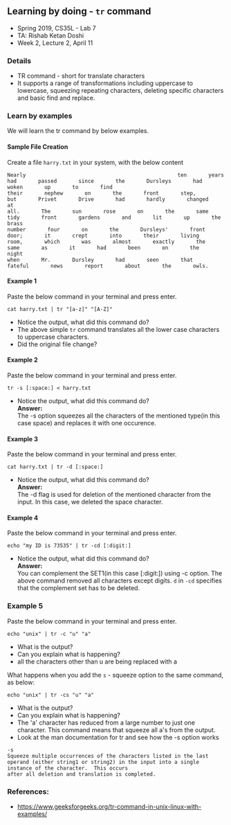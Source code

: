## Learning by doing - `tr` command
* Spring 2019, CS35L - Lab 7
* TA: Rishab Ketan Doshi
* Week 2, Lecture 2, April 11

### Details

* TR command - short for translate characters
* It supports a range of transformations including uppercase to lowercase, squeezing repeating characters, deleting specific characters and basic find and replace.


### Learn by examples

We will learn the tr command by below examples.

#### Sample File Creation
Create a file `harry.txt` in your system, with the below content


```
Nearly                                                 ten       years       had       passed       since       the       Dursleys       had       woken       up       to       find
their       nephew       on       the       front       step,       but       Privet       Drive       had       hardly       changed       at
all.       The       sun       rose       on       the       same       tidy       front       gardens       and       lit       up       the       brass
number       four       on       the       Dursleys'       front       door;       it       crept       into       their       living
room,       which       was       almost       exactly       the       same       as       it       had       been       on       the       night
when       Mr.       Dursley       had       seen       that       fateful       news       report       about       the       owls.
```

#### Example 1

Paste the below command in your terminal and press enter.

```
cat harry.txt | tr "[a-z]" "[A-Z]"
```

* Notice the output, what did this command do?
* The above simple `tr` command translates all the lower case characters to uppercase characters.
* Did the original file change? 


#### Example 2
Paste the below command in your terminal and press enter.

```
tr -s [:space:] < harry.txt
```

* Notice the output, what did this command do?
<br><b>Answer:</b><br>
The -s option squeezes all the characters of the mentioned type(in this case space) and replaces it with one occurence.

#### Example 3
Paste the below command in your terminal and press enter.

```
cat harry.txt | tr -d [:space:]
```

* Notice the output, what did this command do?
<br><b>Answer:</b><br>
The -d flag is used for deletion of the mentioned character from the input. In this case, we deleted the space character. 

#### Example 4

Paste the below command in your terminal and press enter.

```
echo "my ID is 73535" | tr -cd [:digit:]
```

* Notice the output, what did this command do?
<br><b>Answer:</b><br>
You can complement the SET1(in this case [:digit:]) using -c option. The above command removed all characters except digits. `d` in `-cd` specifies that the complement set has to be deleted.

### Example 5

Paste the below command in your terminal and press enter.

```
echo "unix" | tr -c "u" "a"
```

* What is the output?
* Can you explain what is happening?
* all the characters other than u are being replaced with a

What happens when you add the `s` - squeeze option to the same command, as below:

```
echo "unix" | tr -cs "u" "a"
```

* What is the output?
* Can you explain what is happening?
* The 'a' character has reduced from a large number to just one character. This command means that squeeze all a's from the output.
* Look at the man documentation for tr and see how the -s option works

```
-s      
Squeeze multiple occurrences of the characters listed in the last operand (either string1 or string2) in the input into a single instance of the character.  This occurs
after all deletion and translation is completed.
```

### References:

* https://www.geeksforgeeks.org/tr-command-in-unix-linux-with-examples/